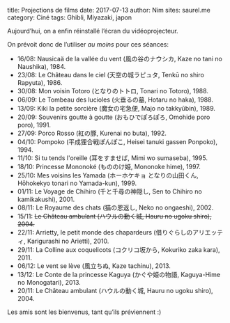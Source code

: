 title: Projections de films
date: 2017-07-13
author: Nim
sites: saurel.me
category: Ciné
tags: Ghibli, Miyazaki, japon

Aujourd’hui, on a enfin réinstallé l’écran du vidéoprojecteur.

On prévoit donc de l’utiliser *au moins* pour ces séances:

- 16/08: Nausicaä de la vallée du vent (風の谷のナウシカ, Kaze no tani no Naushika), 1984.
- 23/08: Le Château dans le ciel (天空の城ラピュタ, Tenkū no shiro Rapyuta), 1986.
- 30/08: Mon voisin Totoro (となりのトトロ, Tonari no Totoro), 1988.
- 06/09: Le Tombeau des lucioles (火垂るの墓, Hotaru no haka), 1988.
- 13/09: Kiki la petite sorcière (魔女の宅急便, Majo no takkyūbin), 1989.
- 20/09: Souvenirs goutte à goutte (おもひでぽろぽろ, Omohide poro poro), 1991.
- 27/09: Porco Rosso (紅の豚, Kurenai no buta), 1992.
- 04/10: Pompoko (平成狸合戦ぽんぽこ, Heisei tanuki gassen Ponpoko), 1994.
- 11/10: Si tu tends l'oreille (耳をすませば, Mimi wo sumaseba), 1995.
- 18/10: Princesse Mononoké (もののけ姫, Mononoke hime), 1997.
- 25/10: Mes voisins les Yamada (ホーホケキョ となりの山田くん, Hōhokekyo tonari no Yamada-kun), 1999.
- 01/11: Le Voyage de Chihiro (千と千尋の神隠し, Sen to Chihiro no kamikakushi), 2001.
- 08/11: Le Royaume des chats (猫の恩返し, Neko no ongaeshi), 2002.
- 15/11: ~~Le Château ambulant (ハウルの動く城, Hauru no ugoku shiro), 2004.~~
- 22/11: Arrietty, le petit monde des chapardeurs (借りぐらしのアリエッティ, Karigurashi no Arietti), 2010.
- 29/11: La Colline aux coquelicots (コクリコ坂から, Kokuriko zaka kara), 2011.
- 06/12: Le vent se lève (風立ちぬ, Kaze tachinu), 2013.
- 13/12: Le Conte de la princesse Kaguya (かぐや姫の物語, Kaguya-Hime no Monogatari), 2013.
- 20/11: Le Château ambulant (ハウルの動く城, Hauru no ugoku shiro), 2004.

Les amis sont les bienvenus, tant qu’ils préviennent :)
